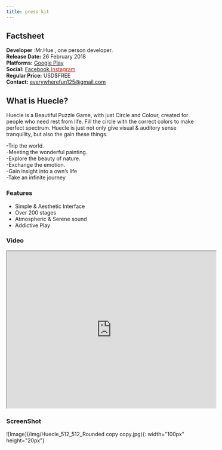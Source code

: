 ```yaml
---
title: press kit
---
```


## Factsheet
**Developer** :Mr.Hue , one person developer. <br />
**Release Date:** 26 February 2018 <br />
**Platforms:** <A href="https://play.google.com/store/apps/details?id=com.MrHue.Huecle">Google Play</A> <br />
**Social:** <A href="https://www.facebook.com/MrHue-596300167373488/">Facebook</A>,<A href="https://www.instagram.com/mr.hue_official/"><FONT color=#e31600>Instagram</FONT></A> <br />
**Regular Price:** USD$FREE <br />
**Contact:** everywherefun125@gmail.com

## What is Huecle?
Huecle is a Beautiful Puzzle Game, with just Circle and Colour, created for people who need rest from life.
Fill the circle with the correct colors to make perfect spectrum.
Huecle is just not only give visual & auditory sense tranquility, but also the gain these things.

-Trip the world. <br />
-Meeting the wonderful painting. <br />
-Explore the beauty of nature. <br />
-Exchange the emotion. <br />
-Gain insight into a own’s life <br />
-Take an infinite journey 


### Features
- Simple & Aesthetic Interface
- Over 200 stages
- Atmospheric & Serene sound
- Addictive Play


### Video
<iframe width="560" height="420" src="http://www.youtube.com/embed/oHg5SJYRHA0?color=white&theme=light"></iframe>

### ScreenShot
![Image](/img/Huecle_512_512_Rounded copy copy.jpg){: width="100px" height="20px"}
